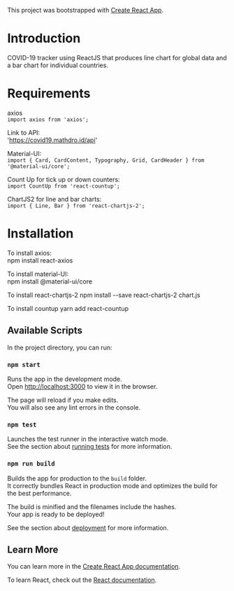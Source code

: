 This project was bootstrapped with [Create React App](https://github.com/facebook/create-react-app).

# Introduction
COVID-19 tracker using ReactJS that produces line chart for global
data and a bar chart for individual countries.

# Requirements
axios <br />
`import axios from 'axios';`

Link to API: <br />
'https://covid19.mathdro.id/api'

Material-UI: <br />
`import { Card, CardContent, Typography, Grid, CardHeader } from '@material-ui/core';`

Count Up for tick up or down counters: <br />
`import CountUp from 'react-countup';`

ChartJS2 for line and bar charts: <br />
`import { Line, Bar } from 'react-chartjs-2';`

# Installation
To install axios: <br />
npm install react-axios

To install material-UI: <br />
npm install @material-ui/core

To install react-chartjs-2
npm install --save react-chartjs-2 chart.js

To install countup
yarn add react-countup


## Available Scripts

In the project directory, you can run:

### `npm start`

Runs the app in the development mode.<br />
Open [http://localhost:3000](http://localhost:3000) to view it in the browser.

The page will reload if you make edits.<br />
You will also see any lint errors in the console.

### `npm test`

Launches the test runner in the interactive watch mode.<br />
See the section about [running tests](https://facebook.github.io/create-react-app/docs/running-tests) for more information.

### `npm run build`

Builds the app for production to the `build` folder.<br />
It correctly bundles React in production mode and optimizes the build for the best performance.

The build is minified and the filenames include the hashes.<br />
Your app is ready to be deployed!

See the section about [deployment](https://facebook.github.io/create-react-app/docs/deployment) for more information.


## Learn More

You can learn more in the [Create React App documentation](https://facebook.github.io/create-react-app/docs/getting-started).

To learn React, check out the [React documentation](https://reactjs.org/).
